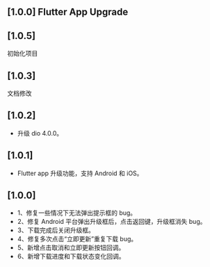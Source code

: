 ## [1.0.0] Flutter App Upgrade

## [1.0.5]

初始化项目

## [1.0.3]

文档修改

## [1.0.2]

- 升级 dio 4.0.0。

## [1.0.1]

- Flutter app 升级功能，支持 Android 和 iOS。

## [1.0.0]

- 1、修复一些情况下无法弹出提示框的 bug。
- 2、修复 Android 平台弹出升级框后，点击返回键，升级框消失 bug。
- 3、下载完成后关闭升级框。
- 4、修复多次点击“立即更新”重复下载 bug。
- 5、新增点击取消和立即更新按钮回调。
- 6、新增下载进度和下载状态变化回调。
